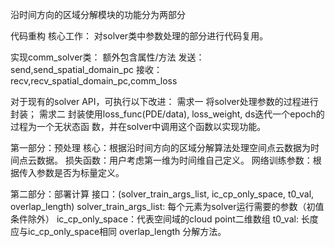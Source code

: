 沿时间方向的区域分解模块的功能分为两部分

代码重构
核心工作：
    对solver类中参数处理的部分进行代码复用。

实现comm_solver类：
额外包含属性/方法
    发送：send,send_spatial_domain_pc
    接收：recv,recv_spatial_domain_pc,comm_loss

对于现有的solver API，可执行以下改进：
需求一
    将solver处理参数的过程进行封装；
需求二
    封装使用loss_func(PDE/data), loss_weight, ds迭代一个epoch的过程为一个无状态函
    数，并在solver中调用这个函数以实现功能。

第一部分：预处理
    核心：根据沿时间方向的区域分解算法处理空间点云数据为时间点云数据。
    损失函数：用户考虑第一维为时间维自己定义。 
    网络训练参数：根据传入参数是否为标量定义。 

第二部分：部署计算
    接口：(solver_train_args_list, ic_cp_only_space, t0_val, overlap_length)
        solver_train_args_list: 每个元素为solver运行需要的参数（初值条件除外）
        ic_cp_only_space：代表空间域的cloud point二维数组
        t0_val: 长度应与ic_cp_only_space相同
        overlap_length
    分解方法。 
